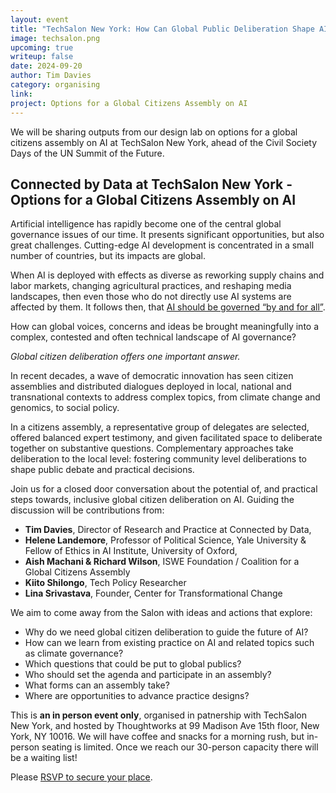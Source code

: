```yaml
---
layout: event
title: "TechSalon New York: How Can Global Public Deliberation Shape AI?"
image: techsalon.png
upcoming: true
writeup: false
date: 2024-09-20
author: Tim Davies
category: organising
link: 
project: Options for a Global Citizens Assembly on AI
---
```


We will be sharing outputs from our design lab on options for a global citizens assembly on AI at TechSalon New York, ahead of the Civil Society Days of the UN Summit of the Future.

<!--more-->

## Connected by Data at TechSalon New York - Options for a Global Citizens Assembly on AI

Artificial intelligence has rapidly become one of the central global governance issues of our time. It presents significant opportunities, but also great challenges. Cutting-edge AI development is concentrated in a small number of countries, but its impacts are global.

When AI is deployed with effects as diverse as reworking supply chains and labor markets, changing agricultural practices, and reshaping media landscapes, then even those who do not directly use AI systems are affected by them. It follows then, that [AI should be governed “by and for all”](https://www.un.org/sites/un2.un.org/files/un_ai_advisory_body_governing_ai_for_humanity_interim_report.pdf).

How can global voices, concerns and ideas be brought meaningfully into a complex, contested and often technical landscape of AI governance?

_Global citizen deliberation offers one important answer._

In recent decades, a wave of democratic innovation has seen citizen assemblies and distributed dialogues deployed in local, national and transnational contexts to address complex topics, from climate change and genomics, to social policy.

In a citizens assembly, a representative group of delegates are selected, offered balanced expert testimony, and given facilitated space to deliberate together on substantive questions. Complementary approaches take deliberation to the local level: fostering community level deliberations to shape public debate and practical decisions.

Join us for a closed door conversation about the potential of, and practical steps towards, inclusive global citizen deliberation on AI. Guiding the discussion will be contributions from:

* **Tim Davies**, Director of Research and Practice at Connected by Data,
* **Helene Landemore**, Professor of Political Science, Yale University & Fellow of Ethics in AI Institute, University of Oxford,
* **Aish Machani & Richard Wilson**, ISWE Foundation / Coalition for a Global Citizens Assembly
* **Kiito Shilongo**, Tech Policy Researcher
* **Lina Srivastava**, Founder, Center for Transformational Change

We aim to come away from the Salon with ideas and actions that explore:

* Why do we need global citizen deliberation to guide the future of AI?
* How can we learn from existing practice on AI and related topics such as climate governance?
* Which questions that could be put to global publics?
* Who should set the agenda and participate in an assembly?
* What forms can an assembly take?
* Where are opportunities to advance practice designs?

This is **an in person event only**, organised in patnership with TechSalon New York, and hosted by Thoughtworks at 99 Madison Ave 15th floor, New York, NY 10016. We will have coffee and snacks for a morning rush, but in-person seating is limited. Once we reach our 30-person capacity there will be a waiting list!

Please [RSVP to secure your place](https://docs.google.com/forms/d/e/1FAIpQLSdQYPBr_MnI6emrBAOmAsIfdWpL2WBGfNzOdIj8Sm1hMVr4-w/viewform).